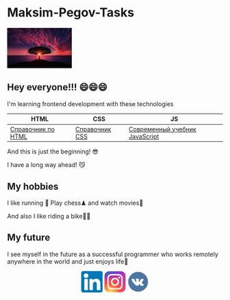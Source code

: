 # Maksim-Pegov-Tasks
<img src="task-1/header.jpg" alt="header" width=30%>

## Hey everyone!!! 😄😄😄

I'm learning frontend development with these technologies

| HTML        | CSS           | JS  |
| ------------- |-------------| -----|
| [Справочник по HTML][1] | [Справочник CSS][2] | [Современный учебник JavaScript][3] |

[1]: http://htmlbook.ru/html
[2]: http://htmlbook.ru/css
[3]: https://learn.javascript.ru

And this is just the beginning! 😎

I have a long way ahead! 😼
## My hobbies
I like running 🏃 Play chess♟ and watch movies🎥

And also I like riding a bike🚴‍♂️
## My future
I see myself in the future as a successful programmer who works remotely anywhere in the world and just enjoys life🙂
<p align='center'>  
  <a href="https://www.linkedin.com/in/maks-pegov-1b954a18b/"><img src="task-1/linkedin.png" alt="linkedin" width=50px></a> 
  <a href="https://www.instagram.com/makspegov25/"><img src="task-1/instagram.png" alt="instagram" width=50px></a> 
  <a href="https://vk.com/mpegov"><img src="task-1/vk.png" alt="vk" width=50px></a>
</p>